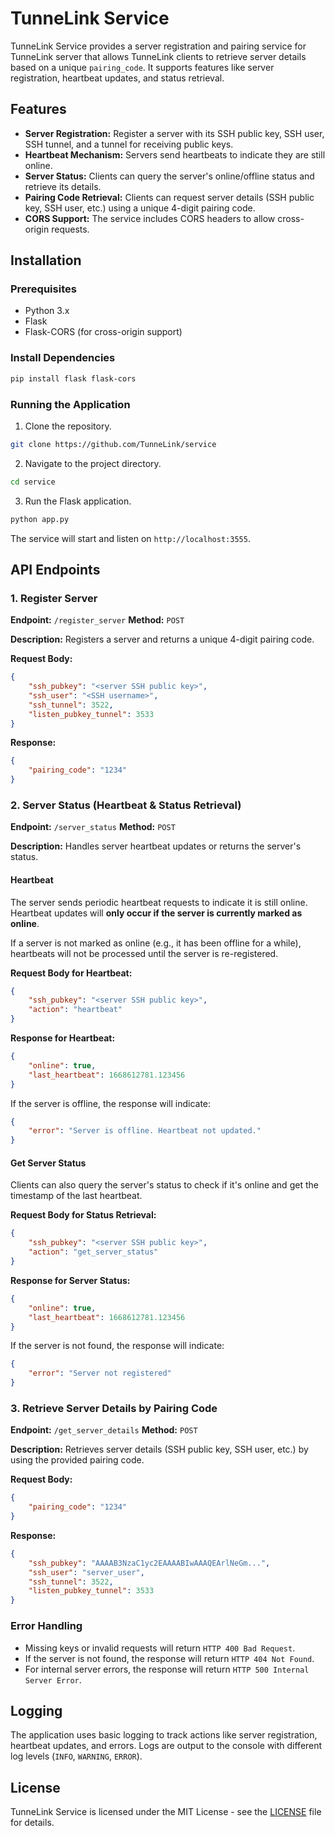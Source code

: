 # TunneLink Service

TunneLink Service provides a server registration and pairing service for TunneLink server that allows TunneLink clients to retrieve server details based on a unique `pairing_code`. It supports features like server registration, heartbeat updates, and status retrieval.

## Features

- **Server Registration:** Register a server with its SSH public key, SSH user, SSH tunnel, and a tunnel for receiving public keys.
- **Heartbeat Mechanism:** Servers send heartbeats to indicate they are still online.
- **Server Status:** Clients can query the server's online/offline status and retrieve its details.
- **Pairing Code Retrieval:** Clients can request server details (SSH public key, SSH user, etc.) using a unique 4-digit pairing code.
- **CORS Support:** The service includes CORS headers to allow cross-origin requests.

## Installation

### Prerequisites

- Python 3.x
- Flask
- Flask-CORS (for cross-origin support)

### Install Dependencies

```bash
pip install flask flask-cors
```

### Running the Application

1. Clone the repository.

```bash
git clone https://github.com/TunneLink/service
```

2. Navigate to the project directory.

```bash
cd service
```

3. Run the Flask application.

```bash
python app.py
```

The service will start and listen on `http://localhost:3555`.

## API Endpoints

### 1. Register Server

**Endpoint:** `/register_server`
**Method:** `POST`

**Description:** Registers a server and returns a unique 4-digit pairing code.

**Request Body:**

```json
{
    "ssh_pubkey": "<server SSH public key>",
    "ssh_user": "<SSH username>",
    "ssh_tunnel": 3522,
    "listen_pubkey_tunnel": 3533
}
```

**Response:**

```json
{
    "pairing_code": "1234"
}
```

### 2. Server Status (Heartbeat & Status Retrieval)

**Endpoint:** `/server_status`
**Method:** `POST`

**Description:** Handles server heartbeat updates or returns the server's status.

#### Heartbeat

The server sends periodic heartbeat requests to indicate it is still online. Heartbeat updates will **only occur if the server is currently marked as online**.

If a server is not marked as online (e.g., it has been offline for a while), heartbeats will not be processed until the server is re-registered.

**Request Body for Heartbeat:**

```json
{
    "ssh_pubkey": "<server SSH public key>",
    "action": "heartbeat"
}
```

**Response for Heartbeat:**

```json
{
    "online": true,
    "last_heartbeat": 1668612781.123456
}
```

If the server is offline, the response will indicate:

```json
{
    "error": "Server is offline. Heartbeat not updated."
}
```

#### Get Server Status

Clients can also query the server's status to check if it's online and get the timestamp of the last heartbeat.

**Request Body for Status Retrieval:**

```json
{
    "ssh_pubkey": "<server SSH public key>",
    "action": "get_server_status"
}
```

**Response for Server Status:**

```json
{
    "online": true,
    "last_heartbeat": 1668612781.123456
}
```

If the server is not found, the response will indicate:

```json
{
    "error": "Server not registered"
}
```

### 3. Retrieve Server Details by Pairing Code

**Endpoint:** `/get_server_details`
**Method:** `POST`

**Description:** Retrieves server details (SSH public key, SSH user, etc.) by using the provided pairing code.

**Request Body:**

```json
{
    "pairing_code": "1234"
}
```

**Response:**

```json
{
    "ssh_pubkey": "AAAAB3NzaC1yc2EAAAABIwAAAQEArlNeGm...",
    "ssh_user": "server_user",
    "ssh_tunnel": 3522,
    "listen_pubkey_tunnel": 3533
}
```

### Error Handling

- Missing keys or invalid requests will return `HTTP 400 Bad Request`.
- If the server is not found, the response will return `HTTP 404 Not Found`.
- For internal server errors, the response will return `HTTP 500 Internal Server Error`.

## Logging

The application uses basic logging to track actions like server registration, heartbeat updates, and errors. Logs are output to the console with different log levels (`INFO`, `WARNING`, `ERROR`).

## License

TunneLink Service is licensed under the MIT License - see the [LICENSE](LICENSE) file for details.